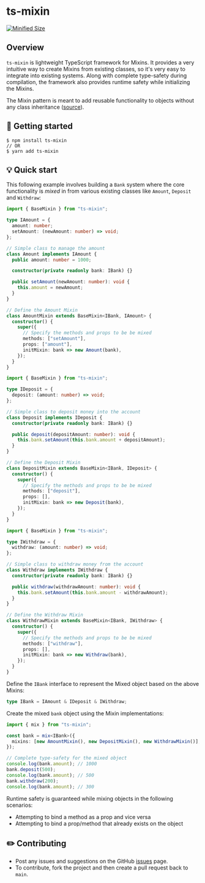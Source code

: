 # ts-mixin

[![Minified Size](https://badgen.net/bundlephobia/min/ts-mixin)](https://bundlephobia.com/result?p=ts-mixin)

## Overview

`ts-mixin` is lightweight TypeScript framework for Mixins. It provides a very intuitive way to create Mixins from existing classes, so it's very easy to integrate into existing systems. Along with complete type-safety during compilation, the framework also provides runtime safety while initializing the Mixins.

The Mixin pattern is meant to add reusable functionality to objects without any class inheritance ([source](https://www.patterns.dev/vanilla/mixin-pattern/)).

## 🏁 Getting started

```
$ npm install ts-mixin
// OR
$ yarn add ts-mixin
```

## 💡 Quick start

This following example involves building a `Bank` system where the core functionality is _mixed_ in from various existing classes like `Amount`, `Deposit` and `Withdraw`:

```typescript
import { BaseMixin } from "ts-mixin";

type IAmount = {
  amount: number;
  setAmount: (newAmount: number) => void;
};

// Simple class to manage the amount
class Amount implements IAmount {
  public amount: number = 1000;

  constructor(private readonly bank: IBank) {}

  public setAmount(newAmount: number): void {
    this.amount = newAmount;
  }
}

// Define the Amount Mixin
class AmountMixin extends BaseMixin<IBank, IAmount> {
  constructor() {
    super({
      // Specify the methods and props to be be mixed
      methods: ["setAmount"],
      props: ["amount"],
      initMixin: bank => new Amount(bank),
    });
  }
}
```

```typescript
import { BaseMixin } from "ts-mixin";

type IDeposit = {
  deposit: (amount: number) => void;
};

// Simple class to deposit money into the account
class Deposit implements IDeposit {
  constructor(private readonly bank: IBank) {}

  public deposit(depositAmount: number): void {
    this.bank.setAmount(this.bank.amount + depositAmount);
  }
}

// Define the Deposit Mixin
class DepositMixin extends BaseMixin<IBank, IDeposit> {
  constructor() {
    super({
      // Specify the methods and props to be be mixed
      methods: ["deposit"],
      props: [],
      initMixin: bank => new Deposit(bank),
    });
  }
}
```

```typescript
import { BaseMixin } from "ts-mixin";

type IWithdraw = {
  withdraw: (amount: number) => void;
};

// Simple class to withdraw money from the account
class Withdraw implements IWithdraw {
  constructor(private readonly bank: IBank) {}

  public withdraw(withdrawAmount: number): void {
    this.bank.setAmount(this.bank.amount - withdrawAmount);
  }
}

// Define the Withdraw Mixin
class WithdrawMixin extends BaseMixin<IBank, IWithdraw> {
  constructor() {
    super({
      // Specify the methods and props to be be mixed
      methods: ["withdraw"],
      props: [],
      initMixin: bank => new Withdraw(bank),
    });
  }
}
```

Define the `IBank` interface to represent the Mixed object based on the above Mixins:

```typescript
type IBank = IAmount & IDeposit & IWithdraw;
```

Create the mixed `bank` object using the Mixin implementations:

```typescript
import { mix } from "ts-mixin";

const bank = mix<IBank>({
  mixins: [new AmountMixin(), new DepositMixin(), new WithdrawMixin()],
});

// Complete type-safety for the mixed object
console.log(bank.amount); // 1000
bank.deposit(500);
console.log(bank.amount); // 500
bank.withdraw(200);
console.log(bank.amount); // 300
```

Runtime safety is guaranteed while mixing objects in the following scenarios:

- Attempting to bind a method as a prop and vice versa
- Attempting to bind a prop/method that already exists on the object

## ✏️ Contributing

- Post any issues and suggestions on the GitHub [issues](https://github.com/hasnainroopawalla/ts-mixin/issues) page.
- To contribute, fork the project and then create a pull request back to `main`.
